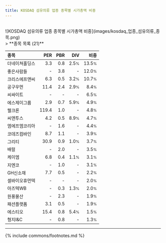 ```yaml
---
title: KOSDAQ 섬유의류 업종 종목별 시가총액 비중
---
```

<br>
![KOSDAQ 섬유의류 업종 종목별 시가총액 비중](images/kosdaq_업종_섬유의류_종목.png)
<br>
> **종목 목록 (21)**<a id="list"></a>

| **종목** | **PER** | **PBR** | **DIV** | **비중** |
| :------- | ------: | ------: | ------: | -------: |
| 더네이쳐홀딩스 | 3.3 | 0.8 | 2.5<small>%</small> | 13.5<small>%</small> |
| 좋은사람들 | - | 3.8 | - | 12.0<small>%</small> |
| 크리스에프앤씨 | 6.3 | 0.5 | 3.2<small>%</small> | 10.7<small>%</small> |
| 공구우먼 | 11.4 | 2.4 | 2.9<small>%</small> | 8.4<small>%</small> |
| 씨싸이트 | - | - | - | 6.5<small>%</small> |
| 에스제이그룹 | 2.9 | 0.7 | 5.9<small>%</small> | 4.9<small>%</small> |
| 웰크론 | 119.4 | 1.0 | - | 4.8<small>%</small> |
| 씨앤투스 | 4.2 | 0.5 | 8.9<small>%</small> | 4.7<small>%</small> |
| 엠에프엠코리아 | - | 1.6 | - | 4.4<small>%</small> |
| 코데즈컴바인 | 8.7 | 1.1 | - | 3.9<small>%</small> |
| 그리티 | 30.9 | 0.9 | 1.0<small>%</small> | 3.7<small>%</small> |
| 배럴 | - | 2.0 | - | 3.5<small>%</small> |
| 케이엠 | 6.8 | 0.4 | 1.1<small>%</small> | 3.1<small>%</small> |
| 지엔코 | - | 1.0 | - | 3.1<small>%</small> |
| GH신소재 | 7.7 | 0.5 | - | 2.2<small>%</small> |
| 셀바이오휴먼텍 | - | - | - | 2.0<small>%</small> |
| 아즈텍WB | - | 0.3 | 1.3<small>%</small> | 2.0<small>%</small> |
| 원풍물산 | - | 2.3 | - | 1.9<small>%</small> |
| 패션플랫폼 | 3.1 | 0.5 | - | 1.9<small>%</small> |
| 에스티오 | 15.4 | 0.8 | 5.4<small>%</small> | 1.5<small>%</small> |
| 형지I&C | - | 0.8 | - | 1.3<small>%</small> |

---
{% include commons/footnotes.md %}